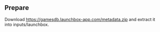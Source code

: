 ## Prepare
Download https://gamesdb.launchbox-app.com/metadata.zip and extract it into inputs/launchbox.
